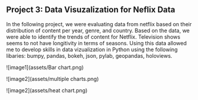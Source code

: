 ## Project 3: Data Visuzalization for Neflix Data

In the following project, we were evaluating data from netflix based on their distribution of content per year, genre, and country. Based on the data, we were able to identify the trends of content for Netflix. Television shows seems to not have longitivity in terms of seasons. Using this data allowed me to develop skills in data vizualization in Python using the following libaries: bumpy, pandas, bokeh, json, pylab, geopandas, holoviews. 

![image1](assets/Bar chart.png)

![image2](assets/multiple charts.png)

![image2](assets/heat chart.png)
